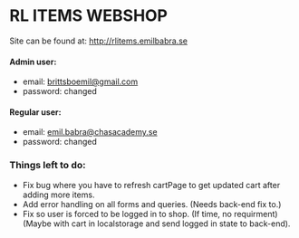 # RL ITEMS WEBSHOP

Site can be found at: http://rlitems.emilbabra.se

#### Admin user:

- email: brittsboemil@gmail.com
- password: changed

#### Regular user:

- email: emil.babra@chasacademy.se
- password: changed

### Things left to do:

- Fix bug where you have to refresh cartPage to get updated cart after adding more items.
- Add error handling on all forms and queries. (Needs back-end fix to.)
- Fix so user is forced to be logged in to shop. (If time, no requirment)(Maybe with cart in localstorage and send logged in state to back-end).
